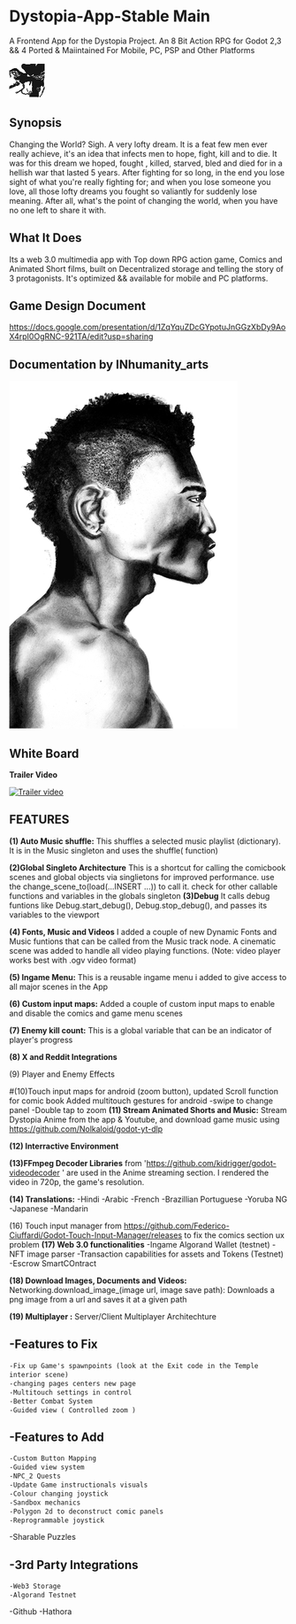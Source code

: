 # Dystopia-App-Stable Main
A Frontend App for the Dystopia Project. An 8 Bit Action RPG for Godot 2,3 &amp;&amp; 4 Ported &amp; Maiintained For Mobile, PC, PSP and Other Platforms

![Screenshot](https://github.com/Sam2much96/Dystopia-App/blob/v3.5.3/source_code/icon.png)

## Synopsis

Changing the World? Sigh. A very lofty dream. It is a feat few men ever really achieve, it's an idea that infects men to hope, fight, kill and to die. It was for this dream we hoped, fought , killed, starved, bled and died for in a hellish war that lasted 5 years. After fighting for so long, in the end you lose sight of what you're really fighting for; and when you lose someone you love, all those lofty dreams you fought so valiantly for suddenly lose meaning. After all, what's the point of changing the world, when you have no one left to share it with. 

## What It Does
Its a web 3.0 multimedia app with Top down RPG action game, Comics and Animated Short films, built on Decentralized storage and telling the story of 3 protagonists. It's optimized && available for mobile and PC platforms.

## Game Design Document
https://docs.google.com/presentation/d/1ZqYquZDcGYpotuJnGGzXbDy9AoX4rpI0OgRNC-921TA/edit?usp=sharing


## Documentation by INhumanity_arts 

![Screenshot](https://github.com/Sam2much96/Dystopia-App/blob/v3.5.3/source_code/resources/illustrations/cover%201.png)

## White Board

**Trailer Video**

[![Trailer video](https://img.youtube.com/vi/_ECBwS4xxlc/hqdefault.jpg)](https://youtu.be/_ECBwS4xxlc)

## FEATURES
**(1) Auto Music shuffle:**
	This shuffles a selected music playlist (dictionary). It is in the Music singleton and uses the shuffle( function)

**(2)Global Singleto Architecture**
   This is a shortcut for calling the comicbook scenes and global objects via singlietons for improved performance. use the change_scene_to(load(...INSERT ...)) to call it. 
  check for other callable functions and variables in the globals singleton 
**(3)Debug**
	It calls debug funtions like Debug.start_debug(), Debug.stop_debug(), and passes its variables to the viewport

**(4) Fonts, Music and Videos**
	I added a couple of new Dynamic Fonts and Music funtions that can be called from the Music track node. A cinematic scene
	was added to handle all video playing functions. (Note: video player works best with .ogv video format)


**(5) Ingame Menu:**
	This is a reusable ingame menu i added to give access to all major scenes in the App


**(6) Custom input maps:**
	Added a couple of custom input maps to enable and disable the comics and game menu scenes 

**(7) Enemy kill count:**
	This is a global variable that can be an indicator of player's progress

**(8) X and Reddit Integrations** 

(9) Player and Enemy Effects

#(10)Touch input maps for android (zoom button), updated Scroll function for comic book 
	Added multitouch gestures for android
	-swipe to change panel
	-Double tap to zoom
**(11) Stream Animated Shorts and Music:**
	  Stream Dystopia Anime from the app & Youtube, and download game music using https://github.com/Nolkaloid/godot-yt-dlp

**(12) Interractive Environment**

**(13)FFmpeg Decoder Libraries** from 'https://github.com/kidrigger/godot-videodecoder ' are used in the Anime streaming section. I rendered the video in 720p, the game's resolution.

**(14) Translations:**
	-Hindi
	-Arabic
	-French
	-Brazillian Portuguese
	-Yoruba NG
	-Japanese
	-Mandarin

(16) Touch input manager from https://github.com/Federico-Ciuffardi/Godot-Touch-Input-Manager/releases to fix the comics section ux problem
**(17) Web 3.0 functionalities**
	-Ingame Algorand Wallet (testnet)
	-NFT image parser
	-Transaction capabilities for assets and Tokens (Testnet)
	-Escrow SmartCOntract 

**(18) Download Images, Documents and Videos:** Networking.download_image_(image url, image save path): Downloads a png image from a url and saves it at a given path 

**(19) Multiplayer :** Server/Client Multiplayer Architechture
## -Features to Fix
	
	-Fix up Game's spawnpoints (look at the Exit code in the Temple interior scene)	
	-changing pages centers new page 
	-Multitouch settings in control
	-Better Combat System
	-Guided view ( Controlled zoom )
	
	
## -Features to Add
	
	-Custom Button Mapping
	-Guided view system
	-NPC_2 Quests	
	-Update Game instructionals visuals
	-Colour changing joystick
	-Sandbox mechanics
	-Polygon 2d to deconstruct comic panels
	-Reprogrammable joystick
  -Sharable Puzzles

## -3rd Party Integrations
	-Web3 Storage
	-Algorand Testnet
  -Github
  -Hathora


